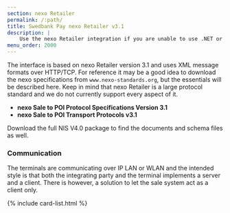 ```yaml
---
section: nexo Retailer
permalink: /:path/
title: Swedbank Pay nexo Retailer v3.1
description: |
    Use the nexo Retailer integration if you are unable to use .NET or Java SDK. This interface requires a greater effort for both users and Swedbank Pay.
menu_order: 2000
---
```

The interface is based on nexo Retailer version 3.1 and uses XML message formats over HTTP/TCP.
For reference it may be a good idea to download the nexo specifications from `www.nexo-standards.org`, but the essentials will be described here.
Keep in mind that nexo Retailer is a large protocol standard and we do not currently support every aspect of it.

*   **nexo Sale to POI Protocol Specifications Version 3.1**
*   **nexo Sale to POI Transport Protocols v3.1**

Download the full NIS V4.0 package to find the documents and schema files as well.

### Communication

The terminals are communicating over IP LAN or WLAN and the intended style is
that both the integrating party and the terminal implements a server and a client.
There is however, a solution to let the sale system act as a client only.

{% include card-list.html %}
